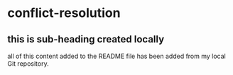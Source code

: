 # conflict-resolution

## this is sub-heading created locally

all of this content added to the README file has been added from my local Git repository.